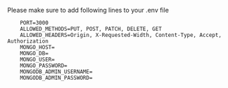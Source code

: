 Please make sure to add following lines to your .env file

```dotenv
    PORT=3000
    ALLOWED_METHODS=PUT, POST, PATCH, DELETE, GET
    ALLOWED_HEADERS=Origin, X-Requested-Width, Content-Type, Accept, Authorization
    MONGO_HOST=
    MONGO_DB=
    MONGO_USER=
    MONGO_PASSWORD=
    MONGODB_ADMIN_USERNAME=
    MONGODB_ADMIN_PASSWORD=
```